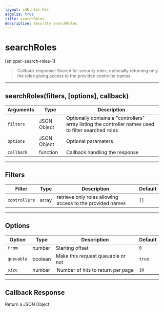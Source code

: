 ```yaml
---
layout: sdk.html.hbs
algolia: true
title: searchRoles
description: Security:searchRoles
---
```

  

# searchRoles
[snippet=search-roles-1]

> Callback response:
Search for security roles, optionally returning only the roles giving access to the provided controller names.

---

## searchRoles(filters, [options], callback)

| Arguments | Type | Description |
|---------------|---------|----------------------------------------|
| ``filters`` | JSON Object | Optionally contains a "controllers" array listing the controller names used to filter searched roles |
| ``options`` | JSON Object | Optional parameters |
| ``callback`` | function | Callback handling the response |

---

## Filters

| Filter | Type | Description | Default |
|---------------|---------|----------------------------------------|---------|
| ``controllers`` | array | retrieve only roles allowing access to the provided names | ``[]`` |

---

## Options

| Option | Type | Description | Default |
|---------------|---------|----------------------------------------|---------|
| ``from`` | number | Starting offset | ``0`` |
| ``queuable`` | boolean | Make this request queuable or not  | ``true`` |
| ``size`` | number |  Number of hits to return per page | ``10`` |

---

## Callback Response

Return a JSON Object
